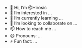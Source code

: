 - 👋 Hi, I’m @Hirosic
- 👀 I’m interested in ...
- 🌱 I’m currently learning ...
- 💞️ I’m looking to collaborate on ...
- 📫 How to reach me ...
- 😄 Pronouns: ...
- ⚡ Fun fact: ...

<!---
Hirosic/Hirosic is a ✨ special ✨ repository because its `README.md` (this file) appears on your GitHub profile.
You can click the Preview link to take a look at your changes.
--->
